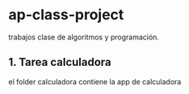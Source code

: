 # ap-class-project
trabajos clase de algoritmos y programación.

## 1. Tarea calculadora
el folder calculadora contiene la app de calculadora

